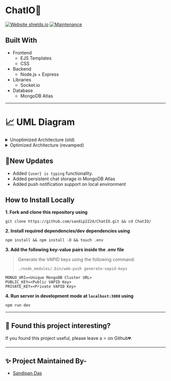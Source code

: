 # ChatIO🚀

<!-- PROJECT LOGO -->

[![Website shields.io](https://img.shields.io/website-up-down-green-red/http/shields.io.svg?style=for-the-badge)](http://shields.io/)
[![Maintenance](https://img.shields.io/badge/Maintained%3F-yes-green.svg?style=for-the-badge)](https://GitHub.com/Naereen/StrapDown.js/graphs/commit-activity)

<!-- ABOUT THE PROJECT -->

## Built With

- Frontend
   - EJS Templates
   - CSS
- Backend
   - Node.js + Express
- Libraries
   - Socket.io
- Database
   - MongoDB Atlas
---

# 📈 UML Diagram

<details>
   <summary>Unoptimized Architecture (old)</summary>
   <img src="https://user-images.githubusercontent.com/61842142/168617573-a0cbdbd9-804c-4108-ba86-4a9136d56416.png"/ alt="Previous UML Architecture">
</details>

<details>
   <summary>Optimized Architecture (revamped)</summary>
   <img src="https://user-images.githubusercontent.com/61842142/172811785-3ed66bf7-0635-42f5-87a5-d58ff641bb0d.png"/ alt="Revamped UML Diagram">
</details>


<!-- ## 🔥 Screenshots

| Landing Page |
| - |
| ![client/media/1.PNG](client/media/1.PNG) |

| Chat Page |
| - |
| ![client/media/2.PNG](client/media/2.PNG) | -->

## 🚩New Updates

- Added `{user} is typing` functionality.
- Added persistent chat storage in MongoDB Atlas
- Added push notification support on local environment


<!-- BUILT WITH -->  

## How to Install Locally

**1. Fork and clone this repository using**

   ```
   git clone https://github.com/sandip2224/ChatIO.git && cd ChatIO/
   ```  
   
**2. Install required dependencies/dev dependencies using**  

   ```
   npm install && npm install -D && touch .env
   ```  
**3. Add the following key-value pairs inside the .env file**  

> Generate the VAPID keys using the following command:  
> ```
> ./node_modules/.bin/web-push generate-vapid-keys
> ```

  ```
  MONGO_URI=<Unique MongoDB Cluster URL>
  PUBLIC_KEY=<Public VAPID Key>
  PRIVATE_KEY=<Private VAPID Key>
  ```

**4. Run server in development mode at `localhost:3000` using**  

  ```
  npm run dev
  ```

---

## 🤎 Found this project interesting?

If you found this project useful, please leave a :star: on Github💔.

---

## ✨ Project Maintained By-
  - [Sandipan Das](https://linkedin.com/in/sandipan0164/)
